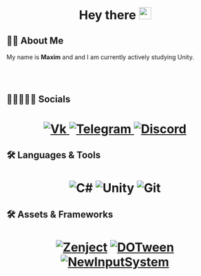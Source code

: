 <h1 align="center"> Hey there <img src="https://media.giphy.com/media/hvRJCLFzcasrR4ia7z/giphy.gif" width="28"></h1>

## 👨‍💻 About Me
My name is <b>Maxim</b> and and I am currently actively studying Unity.

<br />
<br />

## 👩🏼‍🤝‍🧑🏻 Socials
<h1 align = "center">
  
<a href="[https://vk.com/m.alexeev00]" target="_blank"><img alt="Vk" title="Vk" src="https://img.shields.io/badge/Vk-1DA1F2?style=for-the-badge&logo=vk&logoColor=white"/>
</a> <a href="[https://t.me/GrandMax23]" target="_blank"><img alt="Telegram" title="Telegram" src="https://img.shields.io/badge/Telegram-1DA1F2?style=for-the-badge&logo=telegram&logoColor=white"/>
</a> <a href="[https://discord.gg/kGEjVVp5sW]" target="_blank"><img alt="Discord" title="Discord" src="https://img.shields.io/badge/Discord-%230077B5.svg?&style=for-the-badge&logo=discord&logoColor=white"/>
</a> 
</h1>

## 🛠 Languages & Tools 

<h1 align = "center">

![C#](https://img.shields.io/badge/Csharp-blue?style=for-the-badge&logo=csharp&logoColor=white)
![Unity](https://img.shields.io/badge/Unity-E34F26?style=for-the-badge&logo=unity&logoColor=white)
![Git](https://img.shields.io/badge/-Git-F1502F?style=for-the-badge&logo=git&logoColor=white)


## 🛠 Assets & Frameworks

<h1 align = "center">

[![Zenject](https://img.shields.io/badge/-Zenject-090909?style=for-the-badge&logo=GooglePlay)](https://github.com/modesttree/Zenject)
[![DOTween](https://img.shields.io/badge/-DOTween-090909?style=for-the-badge&logo=GooglePlay)](https://assetstore.unity.com/packages/tools/animation/dotween-hotween-v2-27676)
[![NewInputSystem](https://img.shields.io/badge/-New_Input_System-090909?style=for-the-badge&logo=GooglePlay)](https://cadacreate.medium.com/getting-started-new-input-system-in-unity-c5a726937f53)
